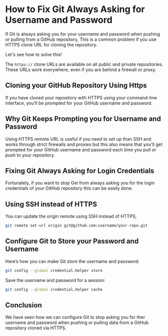 # How to Fix Git Always Asking for Username and Password 


If Git is always asking you for your username and password when pushing or pulling from a GitHub repository, This is a common problem if you use HTTPS clone URL for cloning the repository. 

Let's see how to solve this!

The  `https://`  clone URLs are available on all public and private repositories. These URLs work everywhere, even if you are behind a firewall or proxy.

## Cloning your GitHub Repository Using Https

If you have cloned your repository with  HTTPS using your command-line interface, you’ll be prompted for your GitHub username and password.


## Why Git Keeps Prompting you for Username and Password

Using HTTPS remote URL is useful if you need to set up than SSH and works through strict firewalls and proxies but this also means that you'll get prompted for your GitHub username and password each time you pull or push to your repository.

## Fixing Git Always Asking for Login Credentials

Fortunately, if you want to stop Gei from always asking you for the login credentials of your GitHub repository this can be easily done.

## Using SSH instead of HTTPS

You can update the origin remote using SSH instead of HTTPS;

```bash
git remote set-url origin git@github.com:username/your-repo.git
```

## Configure Git to Store your Password and Username


Here’s how you can make Git store the username and password: 

```bash
git config --global credential.helper store
```

Save the username and password for a session:

```bash
git config --global credential.helper cache
```


## Conclusion

We have seen how we can configure Git to stop asking you for ther username and password when pushing or pulling data from a GitHub repository cloned via HTTPS.
